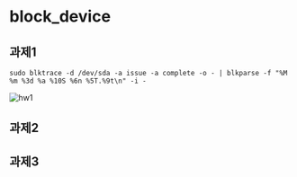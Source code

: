 # block_device

## 과제1

`sudo blktrace -d /dev/sda -a issue -a complete -o - | blkparse -f "%M %m %3d %a %10S %6n %5T.%9t\n" -i -`

![hw1](/Users/yoon/Desktop/block_device/img/hw1.png)



## 과제2



## 과제3

